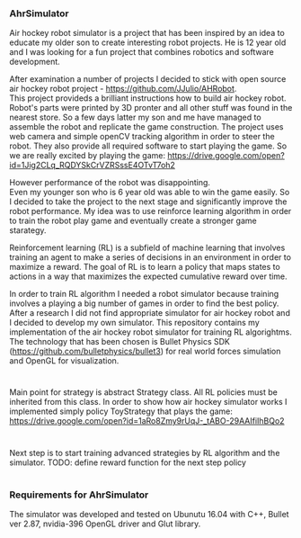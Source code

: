 ### AhrSimulator
Air hockey robot simulator is a project that has been inspired by an idea to educate my older son
to create interesting robot projects. He is 12 year old and I was looking for a fun project that 
combines robotics and software development.

After examination a number of projects I decided to stick with open source air hockey robot project - https://github.com/JJulio/AHRobot.	
This project provideds a brilliant instructions how to build air hockey robot.
Robot's parts were printed by 3D pronter and all other stuff was found in the nearest store. 
So a few days latter my son and me have managed to assemble the robot and replicate the game construction. 
The project uses web camera and simple openCV tracking algorithm in order to steer the robot. 
They also provide all required software to start playing the game.
So we are really excited by playing the game: https://drive.google.com/open?id=1Jig2CLq_RQDYSkCrVZRSssE4OTvT7oh2

However performance of the robot was disappointing.  
Even my younger son who is 6 year old was able to win the game easily. 
So I decided to take the project to the next stage and significantly improve the robot performance.
My idea was to use reinforce learning algorithm in order to train the robot play game and eventually create a stronger game starategy. 

Reinforcement learning (RL) is a subfield of machine learning that involves training an agent to make a series of decisions in an environment in order to maximize a reward.
The goal of RL is to learn a policy that maps states to actions in a way that maximizes the expected cumulative reward over time.

In order to train RL algorithm I needed a robot simulator because training involves a playing a big number of games in order to find the best policy.
After a research I did not find appropriate simulator for air hockey robot and I decided to develop my own simulator.
This repository contains my implementation of the air hockey robot simulator for training RL algorightms.
The technology that has been chosen is Bullet Physics SDK (https://github.com/bulletphysics/bullet3)
for real world forces simulation and OpenGL for visualization. 

#
Main point for strategy is abstract Strategy class. All RL policies must be inherited from this class.
In order to show how air hockey simulator works I implemented simply policy ToyStrategy that plays the game:
https://drive.google.com/open?id=1aRo8Zmy9rUqJ-_tABO-29AAIfiIhBQo2

#
Next step is to start training advanced strategies by RL algorithm and the simulator.
TODO: define reward function for the next step policy
#

### Requirements for AhrSimulator
The simulator was developed and tested on Ubunutu 16.04 with C++, Bullet ver 2.87,
nvidia-396 OpenGL driver and Glut library.

